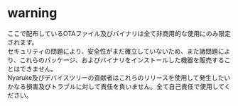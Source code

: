 # warning
ここで配布しているOTAファイル及びバイナリは全て非商用的な使用にのみ限定されます。<br>
セキュリティの問題により、安全性がまだ確立していないため、また諸問題により、これらのパッケージ、およびバイナリをインストールした機器を販売することはできません。<br>
Nyaruke及びデバイスツリーの貢献者はこれらのリリースを使用して発生したいかなる損害及びトラブルに対して責任を負いません。全て自己責任で使用してください。
